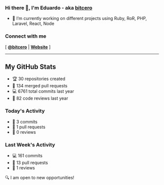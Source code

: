 ### Hi there 👋, I'm Eduardo - aka [bitcero](https://bitcero.dev)

- 🔭 I’m currently working on different projects using Ruby, RoR, PHP, Laravel, React, Node

### Connect with me

[ [**@bitcero**](https://twitter.com/bitcero/) |
[**Website**](https://eduardocortes.mx) ]

---

<!--SECTION:stats-->
## My GitHub Stats

- 🏆 30 repositories created
- 🔀 134 merged pull requests
- 💻 6761 total commits last year
- 🧐 82 code reviews last year

### Today's Activity

- 📝 3 commits
- 🤝 1 pull requests
- 👀 0 reviews

### Last Week's Activity

- 💻 161 commits
- 🤝 13 pull requests
- 👀 1 reviews

🔍 I am open to new opportunities!
  <!--/SECTION:stats-->
